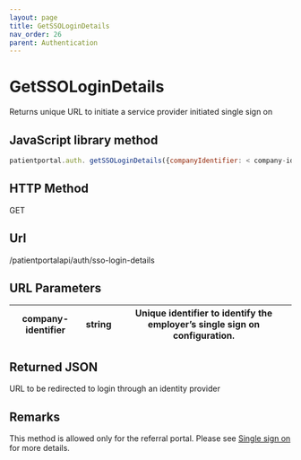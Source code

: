 ```yaml
---
layout: page
title: GetSSOLoginDetails
nav_order: 26
parent: Authentication
---
```


# GetSSOLoginDetails

Returns unique URL to initiate a service provider initiated single sign on

## JavaScript library method

```javascript
patientportal.auth. getSSOLoginDetails({companyIdentifier: < company-identifier>});
```

## HTTP Method

GET

## ****Url****

/patientportalapi/auth/sso-login-details

## URL Parameters

| company-identifier | string | Unique identifier to identify the employer’s single sign on configuration. |
| --- | --- | --- |

## Returned JSON

URL to be redirected to login through an identity provider

## Remarks

This method is allowed only for the referral portal. Please see [Single sign on](#_Single_sign-on) for more details.
